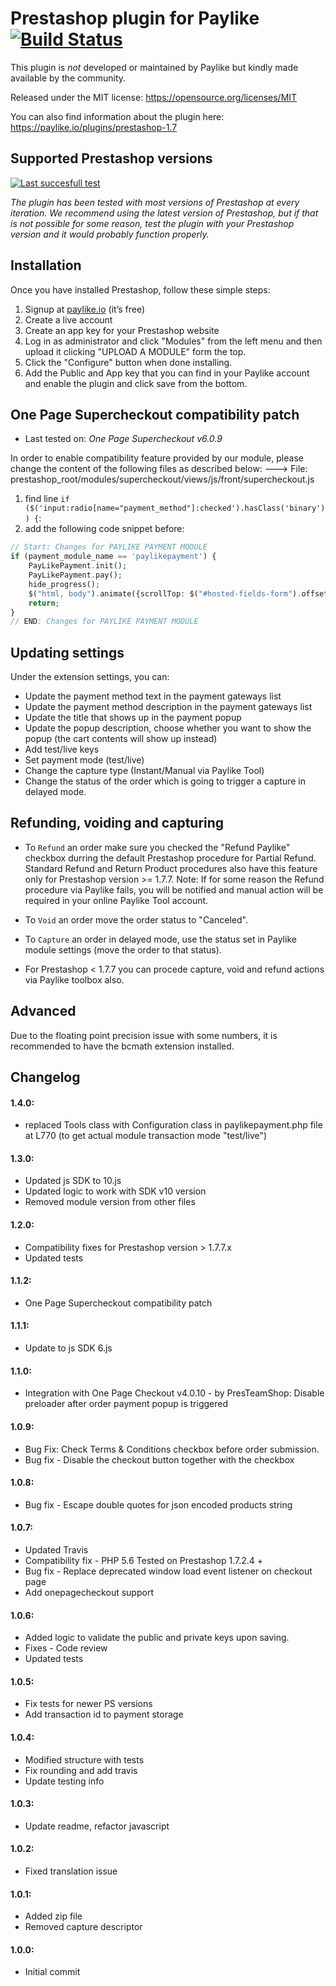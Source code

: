 # Prestashop plugin for Paylike [![Build Status](https://travis-ci.org/paylike/plugin-prestashop-1.7.svg?branch=master)](https://travis-ci.org/paylike/plugin-prestashop-1.7)

This plugin is *not* developed or maintained by Paylike but kindly made
available by the community.

Released under the MIT license: https://opensource.org/licenses/MIT

You can also find information about the plugin here: https://paylike.io/plugins/prestashop-1.7

## Supported Prestashop versions
[![Last succesfull test](https://log.derikon.ro/api/v1/log/read?tag=prestashop17&view=svg&label=Prestashop&key=ecommerce&background=25B9D7)](https://log.derikon.ro/api/v1/log/read?tag=prestashop17&view=html)

*The plugin has been tested with most versions of Prestashop at every iteration. We recommend using the latest version of Prestashop, but if that is not possible for some reason, test the plugin with your Prestashop version and it would probably function properly.*



## Installation
Once you have installed Prestashop, follow these simple steps:
1. Signup at [paylike.io](https://paylike.io) (it’s free)
1. Create a live account
1. Create an app key for your Prestashop website
1. Log in as administrator and click "Modules" from the left menu and then upload it clicking "UPLOAD A MODULE" form the top.
2. Click the "Configure" button when done installing.
3. Add the Public and App key that you can find in your Paylike account and enable the plugin and click save from the bottom.


## One Page Supercheckout compatibility patch
* Last tested on: *One Page Supercheckout v6.0.9*

In order to enable compatibility feature provided by our module, please change the content of the following files as described below:
---> File: prestashop_root/modules/supercheckout/views/js/front/supercheckout.js
1. find line `if ($('input:radio[name="payment_method"]:checked').hasClass('binary')) {`:
2. add the following code snippet before:
```php
// Start: Changes for PAYLIKE PAYMENT MODULE
if (payment_module_name == 'paylikepayment') {
    PayLikePayment.init();
    PayLikePayment.pay();
    hide_progress();
    $("html, body").animate({scrollTop: $("#hosted-fields-form").offset().top}, "fast");
    return;
}
// END: Changes for PAYLIKE PAYMENT MODULE
```

## Updating settings
Under the extension settings, you can:
 * Update the payment method text in the payment gateways list
 * Update the payment method description in the payment gateways list
 * Update the title that shows up in the payment popup
 * Update the popup description, choose whether you want to show the popup  (the cart contents will show up instead)
 * Add test/live keys
 * Set payment mode (test/live)
 * Change the capture type (Instant/Manual via Paylike Tool)
 * Change the status of the order which is going to trigger a capture in delayed mode.


 ## Refunding, voiding and capturing
 * To `Refund` an order make sure you checked the "Refund Paylike" checkbox durring the default Prestashop procedure for Partial Refund. Standard Refund and Return Product procedures also have this feature only for Prestashop version >= 1.7.7.
 Note: If for some reason the Refund procedure via Paylike fails, you will be notified and manual action will be required in your online Paylike Tool account.
 * To `Void` an order move the order status to "Canceled".
 * To `Capture` an order in delayed mode, use the status set in Paylike module settings (move the order to that status).

 * For Prestashop < 1.7.7 you can procede capture, void and refund actions via Paylike toolbox also.

 ## Advanced
 Due to the floating point precision issue with some numbers, it is recommended to have the bcmath extension installed.

 ## Changelog

#### 1.4.0:
- replaced Tools class with Configuration class in paylikepayment.php file at L770 (to get actual module transaction mode "test/live")

#### 1.3.0:
- Updated js SDK to 10.js
- Updated logic to work with SDK v10 version
- Removed module version from other files

#### 1.2.0:
- Compatibility fixes for Prestashop version > 1.7.7.x
- Updated tests

#### 1.1.2:
- One Page Supercheckout compatibility patch

#### 1.1.1:
- Update to js SDK 6.js

#### 1.1.0:
- Integration with One Page Checkout v4.0.10 - by PresTeamShop: Disable preloader after order payment popup is triggered

#### 1.0.9:
- Bug Fix: Check Terms & Conditions checkbox before order submission.
- Bug fix - Disable the checkout button together with the checkbox

#### 1.0.8:
- Bug fix - Escape double quotes for json encoded products string

#### 1.0.7:
- Updated Travis
- Compatibility fix - PHP 5.6 Tested on Prestashop 1.7.2.4 +
- Bug fix - Replace deprecated window load event listener on checkout page
- Add onepagecheckout support

#### 1.0.6:
- Added logic to validate the public and private keys upon saving.
- Fixes - Code review
- Updated tests

#### 1.0.5:
- Fix tests for newer PS versions
- Add transaction id to payment storage

#### 1.0.4:
- Modified structure with tests
- Fix rounding and add travis
- Update testing info

#### 1.0.3:
- Update readme, refactor javascript

#### 1.0.2:
- Fixed translation issue

#### 1.0.1:
- Added zip file
- Removed capture descriptor

#### 1.0.0:
- Initial commit
